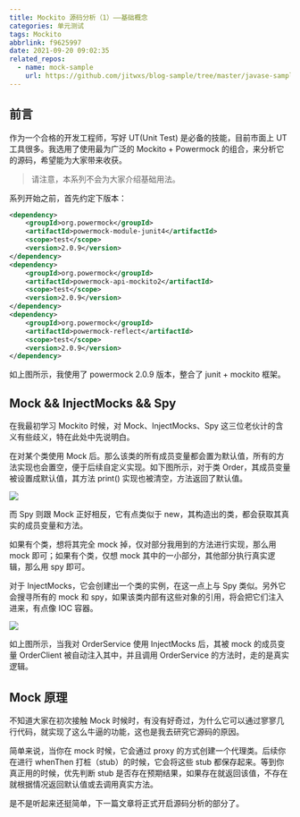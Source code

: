 ```yaml
---
title: Mockito 源码分析（1）——基础概念
categories: 单元测试
tags: Mockito
abbrlink: f9625997
date: 2021-09-20 09:02:35
related_repos:
  - name: mock-sample
    url: https://github.com/jitwxs/blog-sample/tree/master/javase-sample/mock-sample
---
```


## 前言

作为一个合格的开发工程师，写好 UT(Unit Test) 是必备的技能，目前市面上 UT 工具很多。我选用了使用最为广泛的 Mockito + Powermock 的组合，来分析它的源码，希望能为大家带来收获。

>请注意，本系列不会为大家介绍基础用法。

系列开始之前，首先约定下版本：

```xml
<dependency>
    <groupId>org.powermock</groupId>
    <artifactId>powermock-module-junit4</artifactId>
    <scope>test</scope>
    <version>2.0.9</version>
</dependency>
<dependency>
    <groupId>org.powermock</groupId>
    <artifactId>powermock-api-mockito2</artifactId>
    <scope>test</scope>
    <version>2.0.9</version>
</dependency>
<dependency>
    <groupId>org.powermock</groupId>
    <artifactId>powermock-reflect</artifactId>
    <scope>test</scope>
    <version>2.0.9</version>
</dependency>
```

如上图所示，我使用了 powermock 2.0.9 版本，整合了 junit + mockito 框架。

## Mock && InjectMocks && Spy

在我最初学习 Mockito 时候，对 Mock、InjectMocks、Spy 这三位老伙计的含义有些歧义，特在此处中先说明白。

在对某个类使用 Mock 后。那么该类的所有成员变量都会置为默认值，所有的方法实现也会置空，便于后续自定义实现。如下图所示，对于类 Order，其成员变量被设置成默认值，其方法 print() 实现也被清空，方法返回了默认值。

![](https://cdn.jsdelivr.net/gh/jitwxs/cdn/blog/posts/202109/20210920092619411.png)

而 Spy 则跟 Mock 正好相反，它有点类似于 new，其构造出的类，都会获取其真实的成员变量和方法。

如果有个类，想将其完全 mock 掉，仅对部分我用到的方法进行实现，那么用 mock 即可；如果有个类，仅想 mock 其中的一小部分，其他部分执行真实逻辑，那么用  spy 即可。

对于 InjectMocks，它会创建出一个类的实例，在这一点上与 Spy 类似。另外它会搜寻所有的 mock 和 spy，如果该类内部有这些对象的引用，将会把它们注入进来，有点像 IOC 容器。

![](https://cdn.jsdelivr.net/gh/jitwxs/cdn/blog/posts/202109/20210920094435525.png)

如上图所示，当我对 OrderService 使用 InjectMocks 后，其被 mock 的成员变量 OrderClient 被自动注入其中，并且调用 OrderService 的方法时，走的是真实逻辑。

## Mock 原理

不知道大家在初次接触 Mock 时候时，有没有好奇过，为什么它可以通过寥寥几行代码，就实现了这么牛逼的功能，这也是我去研究它源码的原因。

简单来说，当你在 mock 时候，它会通过 proxy 的方式创建一个代理类。后续你在进行 whenThen 打桩（stub）的时候，它会将这些 stub 都保存起来。等到你真正用的时候，优先判断 stub 是否存在预期结果，如果存在就返回该值，不存在就根据情况返回默认值或去调用真实方法。

是不是听起来还挺简单，下一篇文章将正式开启源码分析的部分了。





